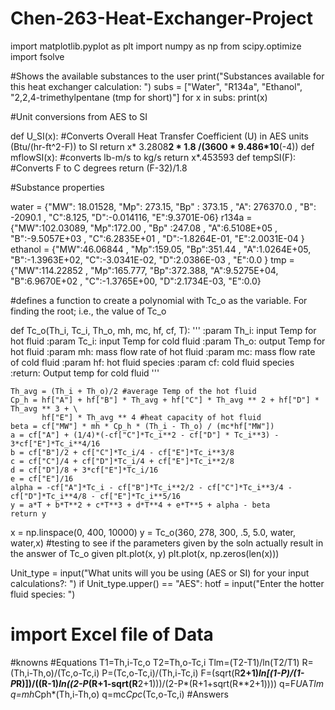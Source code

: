 # Chen-263-Heat-Exchanger-Project
import matplotlib.pyplot as plt
import numpy as np
from scipy.optimize import fsolve

#Shows the available substances to the user
print("Substances available for this heat exchanger calculation: ")
subs = ["Water", "R134a", "Ethanol", "2,2,4-trimethylpentane (tmp for short)"]
for x in subs:
    print(x)

#Unit conversions from AES to SI

def U_SI(x): #Converts Overall Heat Transfer Coefficient (U) in AES units (Btu/(hr-ft^2-F)) to SI
    return x* 3.2808**2 * 1.8 /(3600 * 9.486*10**(-4))
def mflowSI(x): #converts lb-m/s to kg/s
    return x*.453593
def tempSI(F): #Converts F to C degrees
    return (F-32)/1.8

#Substance properties

water = {"MW": 18.01528, "Mp": 273.15, "Bp" : 373.15 , "A": 276370.0 , "B": -2090.1 , "C":8.125, "D":-0.014116,
         "E":9.3701E-06}
r134a = {"MW":102.03089, "Mp":172.00 , "Bp" :247.08 , "A":6.5108E+05 , "B":-9.5057E+03 , "C":6.2835E+01 ,
         "D":-1.8264E-01, "E":2.0031E-04 }
ethanol = {"MW":46.06844 , "Mp":159.05, "Bp":351.44 , "A":1.0264E+05, "B":-1.3963E+02, "C":-3.0341E-02,
           "D":2.0386E-03 , "E":0.0 }
tmp = {"MW":114.22852 , "Mp":165.777, "Bp":372.388, "A":9.5275E+04, "B":6.9670E+02 , "C":-1.3765E+00, "D":2.1734E-03,
       "E":0.0}

#defines a function to create a polynomial with Tc_o as the variable. For finding the root; i.e., the value of Tc_o

def Tc_o(Th_i, Tc_i, Th_o, mh, mc, hf, cf, T):
    '''
    :param Th_i: input Temp for hot fluid
    :param Tc_i: input Temp for cold fluid
    :param Th_o: output Temp for hot fluid
    :param mh: mass flow rate of hot fluid
    :param mc: mass flow rate of cold fluid
    :param hf: hot fluid species
    :param cf: cold fluid species
    :return: Output temp for cold fluid
    '''

    Th_avg = (Th_i + Th_o)/2 #average Temp of the hot fluid
    Cp_h = hf["A"] + hf["B"] * Th_avg + hf["C"] * Th_avg ** 2 + hf["D"] * Th_avg ** 3 + \
           hf["E"] * Th_avg ** 4 #heat capacity of hot fluid
    beta = cf["MW"] * mh * Cp_h * (Th_i - Th_o) / (mc*hf["MW"])
    a = cf["A"] + (1/4)*(-cf["C"]*Tc_i**2 - cf["D"] * Tc_i**3) - 3*cf["E"]*Tc_i**4/16
    b = cf["B"]/2 + cf["C"]*Tc_i/4 - cf["E"]*Tc_i**3/8
    c = cf["C"]/4 + cf["D"]*Tc_i/4 + cf["E"]*Tc_i**2/8
    d = cf["D"]/8 + 3*cf["E"]*Tc_i/16
    e = cf["E"]/16
    alpha = -cf["A"]*Tc_i - cf["B"]*Tc_i**2/2 - cf["C"]*Tc_i**3/4 - cf["D"]*Tc_i**4/8 - cf["E"]*Tc_i**5/16
    y = a*T + b*T**2 + c*T**3 + d*T**4 + e*T**5 + alpha - beta
    return y

x = np.linspace(0, 400, 10000)
y = Tc_o(360, 278, 300, .5, 5.0, water, water,x) #testing to see if the parameters given by the soln actually result in the answer of Tc_o given 
plt.plot(x, y)
plt.plot(x, np.zeros(len(x)))


Unit_type = input("What units will you be using (AES or SI) for your input calculations?:  ")
if Unit_type.upper() == "AES":
    hotf = input("Enter the hotter fluid species: ")


# import Excel file of Data
#knowns
#Equations
T1=Th,i-Tc,o
T2=Th,o-Tc,i
Tlm=(T2-T1)/ln(T2/T1)
R=(Th,i-Th,o)/(Tc,o-Tc,i)
P=(Tc,o-Tc,i)/(Th,i-Tc,i)
F=(sqrt(R**2+1)*ln[(1-P)/(1-P*R)])/((R-1)*ln((2-P*(R+1-sqrt(R**2+1)))/(2-P*(R+1+sqrt(R**2+1))))
q=F*U*A*Tlm
q=mh*Cph*(Th,i-Th,o)
q=mc*Cpc*(Tc,o-Tc,i)
#Answers
